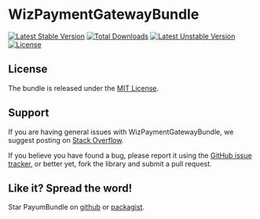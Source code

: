 # WizPaymentGatewayBundle

[![Latest Stable Version](https://poser.pugx.org/wiz/payment-gateway-bundle/version.png)](https://packagist.org/packages/wiz/payment-gateway-bundle)
[![Total Downloads](https://poser.pugx.org/wiz/payment-gateway-bundle/d/total.png)](https://packagist.org/packages/wiz/payment-gateway-bundle)
[![Latest Unstable Version](https://poser.pugx.org/wiz/payment-gateway-bundle/v/unstable)](//packagist.org/packages/wiz/payment-gateway-bundle)
[![License](https://poser.pugx.org/wiz/payment-gateway-bundle/license)](https://packagist.org/packages/wiz/payment-gateway-bundle)

## License

The bundle is released under the [MIT License](Resources/meta/LICENSE).

## Support

If you are having general issues with WizPaymentGatewayBundle, we suggest posting on
[Stack Overflow](https://forum.symfony.cn/).

If you believe you have found a bug, please report it using the [GitHub issue tracker](https://github.com/lamjack/PaymentGatewayBundle/issues),
or better yet, fork the library and submit a pull request.

## Like it? Spread the word!

Star PayumBundle on [github](https://github.com/lamjack/PaymentGatewayBundle) or [packagist](https://packagist.org/packages/wiz/payment-gateway-bundle).